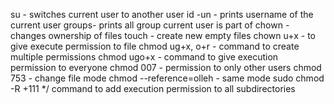 su - switches current user to another user
id -un - prints username of the current user
groups- prints all group current user is part of
chown - changes ownership of files
touch - create new empty files
chown u+x - to give execute permission to file
chmod ug+x, o+r - command to create multiple permissions
chmod ugo+x - command to give execution permission to everyone
chmod 007 - permission to only other users
chmod 753 - change file mode
chmod --reference=olleh - same mode
sudo chmod -R +111 */ command to add execution permission to all subdirectories
